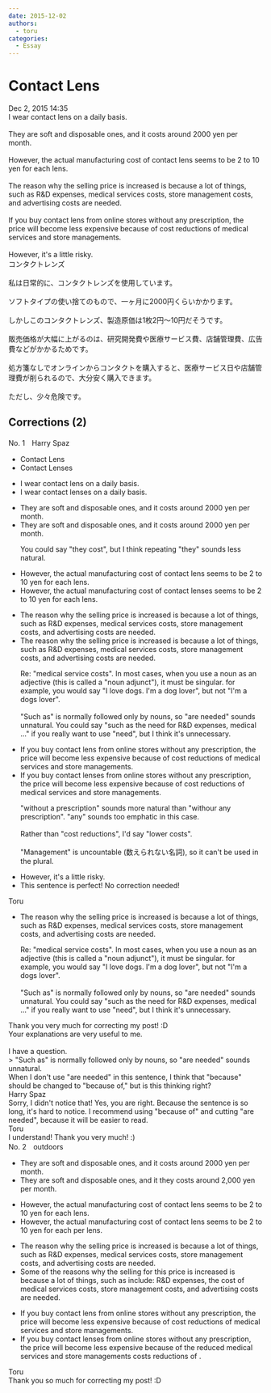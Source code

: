 ```yaml
---
date: 2015-12-02
authors:
  - toru
categories:
  - Essay
---
```


<h1 id="subject_show">Contact Lens</h1>
<div class="date">Dec 2, 2015 14:35</div>
<div id="post"><div id="body_show_ori">
I wear contact lens on a daily basis.<br/><br/>They are soft and disposable ones, and it costs around 2000 yen per month.<br/><br/>However, the actual manufacturing cost of  contact lens seems to be 2 to 10 yen for each lens.<br/><br/>The reason why the selling price is increased is because a lot of things, such as R&amp;D expenses, medical services costs, store management costs, and advertising costs are needed.<br/><br/>If you buy contact lens from online stores without any prescription, the price will become less expensive because of cost reductions of medical services and store managements.<br/><br/>However, it's a little risky.
</div></div>

<!-- more -->

<div id="post_ja"><div id="body_show_mo">
コンタクトレンズ<br/><br/>私は日常的に、コンタクトレンズを使用しています。<br/><br/>ソフトタイプの使い捨てのもので、一ヶ月に2000円くらいかかります。<br/><br/>しかしこのコンタクトレンズ、製造原価は1枚2円～10円だそうです。<br/><br/>販売価格が大幅に上がるのは、研究開発費や医療サービス費、店舗管理費、広告費などがかかるためです。<br/><br/>処方箋なしでオンラインからコンタクトを購入すると、医療サービス日や店舗管理費が削られるので、大分安く購入できます。<br/><br/>ただし、少々危険です。
</div></div>

## Corrections (2)
<div id="block"><div class="first_name"> No. 1　<span class="just_name">Harry Spaz</span></div><div id="block2">
<ul class="correction_field">
<li class="incorrect">Contact Lens</li>
<li class="corrected correct">
Contact Lens<span class="f_blue">es</span>
</li>
</ul>
<ul class="correction_field">
<li class="incorrect">I wear contact lens on a daily basis.</li>
<li class="corrected correct">
I wear contact lens<span class="f_blue">es</span> on a daily basis.
</li>
</ul>
<ul class="correction_field">
<li class="incorrect">They are soft and disposable ones, and it costs around 2000 yen per month.</li>
<li class="corrected correct">
They are soft and disposable ones, and <span class="sline"><span class="f_red">it</span></span> cost<span class="sline"><span class="f_red">s</span></span> around 2000 yen per month.
<p class="correction_comment">You could say "they cost", but I think repeating "they" sounds less natural.</p>
</li>
</ul>
<ul class="correction_field">
<li class="incorrect">However, the actual manufacturing cost of  contact lens seems to be 2 to 10 yen for each lens.</li>
<li class="corrected correct">
However, the actual manufacturing cost of contact lens<span class="f_blue">es</span> seems to be 2 to 10 yen for each lens.
</li>
</ul>
<ul class="correction_field">
<li class="incorrect">The reason why the selling price is increased is because a lot of things, such as R&amp;D expenses, medical services costs, store management costs, and advertising costs are needed.</li>
<li class="corrected correct">
The reason why the selling price is increased is because a lot of things, such as R&amp;D expenses, medical service<span class="sline"><span class="f_red">s</span></span> costs, store management costs, and advertising costs <span class="sline"><span class="f_red">are needed</span></span>.
<p class="correction_comment">Re: "medical service costs".  In most cases, when you use a noun as an adjective (this is called a "noun adjunct"), it must be singular.  for example, you would say "I love dogs.  I'm a dog lover", but not "I'm a dogs lover".<br/><br/>"Such as" is normally followed only by nouns, so "are needed" sounds unnatural.  You could say "such as the need for R&amp;D expenses, medical ..." if you really want to use "need", but I think it's unnecessary.</p>
</li>
</ul>
<ul class="correction_field">
<li class="incorrect">If you buy contact lens from online stores without any prescription, the price will become less expensive because of cost reductions of medical services and store managements.</li>
<li class="corrected correct">
If you buy contact lens<span class="f_blue">es</span> from online stores without any prescription, the price will be<span class="sline"><span class="f_red">come</span></span> less expensive because of cost reductions of medical services and store management<span class="sline"><span class="f_red">s</span></span>.
<p class="correction_comment">"without a prescription" sounds more natural than "withour any prescription".  "any" sounds too emphatic in this case.<br/><br/>Rather than "cost reductions", I'd say "lower costs".<br/><br/>"Management" is uncountable (数えられない名詞), so it can't be used in the plural.</p>
</li>
</ul>
<ul class="correction_field">
<li class="incorrect">However, it's a little risky.</li>
<li class="corrected perfect">This sentence is perfect! No correction needed!</li>
</ul>
</div><div class="name"><span class="just_name">Toru</span><br><div class="quote_field"><ul class="correction_field">
<li class="corrected correct">
The reason why the selling price is increased is because a lot of things, such as R&amp;D expenses, medical service<span class="sline"><span class="f_red">s</span></span> costs, store management costs, and advertising costs <span class="sline"><span class="f_red">are needed</span></span>.
<p class="correction_comment">
Re: "medical service costs".  In most cases, when you use a noun as an adjective (this is called a "noun adjunct"), it must be singular.  for example, you would say "I love dogs.  I'm a dog lover", but not "I'm a dogs lover".<br/><br/>"Such as" is normally followed only by nouns, so "are needed" sounds unnatural.  You could say "such as the need for R&amp;D expenses, medical ..." if you really want to use "need", but I think it's unnecessary.
</p>
</li>
</ul></div>
Thank you very much for correcting my post! :D<br/>Your explanations are very useful to me.<br/><br/>I have a question.<br/>&gt; "Such as" is normally followed only by nouns, so "are needed" sounds unnatural.<br/>When I don't use "are needed" in this sentence, I think that "because" should be changed to "because of," but is this thinking right?
</div>
<div class="name"><span class="just_name">Harry Spaz</span><br>
Sorry, I didn't notice that!  Yes, you are right.  Because the sentence is so long, it's hard to notice.  I recommend using "because of" and cutting "are needed", because it will be easier to read.
</div>
<div class="name"><span class="just_name">Toru</span><br>
I understand! Thank you very much! :)
</div>
</div>
<div id="block"><div class="first_name"> No. 2　<span class="just_name">outdoors</span></div><div id="block2">
<ul class="correction_field">
<li class="incorrect">They are soft and disposable ones, and it costs around 2000 yen per month.</li>
<li class="corrected correct">
They are soft and disposable <span class="sline">ones</span>, and <span class="sline">it</span> <span class="f_blue">they</span> cost<span class="sline">s</span> around 2,000 yen per month.
</li>
</ul>
<ul class="correction_field">
<li class="incorrect">However, the actual manufacturing cost of  contact lens seems to be 2 to 10 yen for each lens.</li>
<li class="corrected correct">
However, the actual manufacturing cost of contact lens seems to be 2 to 10 yen <span class="sline">for each</span><span class="f_blue"> per</span> lens.
</li>
</ul>
<ul class="correction_field">
<li class="incorrect">The reason why the selling price is increased is because a lot of things, such as R&amp;D expenses, medical services costs, store management costs, and advertising costs are needed.</li>
<li class="corrected correct">
<span class="f_blue">Some of t</span>he reason<span class="f_blue">s</span> <span class="sline">why the selling</span> <span class="f_blue">for this</span> price <span class="sline">is</span> increase<span class="sline">d</span> <span class="sline">is because a lot of things, such</span> <span class="sline">as</span> <span class="f_blue">include</span>: R&amp;D expenses, the cost of medical services <span class="sline">costs</span>, store management costs, and advertising costs <span class="sline">are needed</span>.
</li>
</ul>
<ul class="correction_field">
<li class="incorrect">If you buy contact lens from online stores without any prescription, the price will become less expensive because of cost reductions of medical services and store managements.</li>
<li class="corrected correct">
If you buy contact lens<span class="f_red">es</span> from online stores without any prescription, the price will be<span class="sline">come</span> less <span class="sline">expensive</span> because of <span class="f_blue">the reduced</span> medical service<span class="sline">s</span> and store management<span class="sline">s</span> cost<span class="f_blue">s</span> <span class="sline">reductions</span> <span class="sline">of</span> .
</li>
</ul>
</div><div class="name"><span class="just_name">Toru</span><br>
Thank you so much for correcting my post! :D
</div>
</div>
